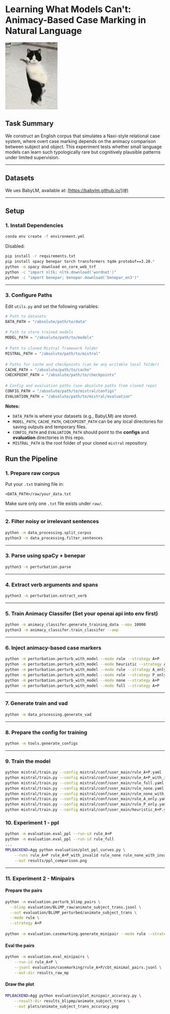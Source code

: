 # Learning What Models Can't: Animacy-Based Case Marking in Natural Language

![Skynet Skyboy](./skynet-skyboy.gif)


## Task Summary

We construct an English corpus that simulates a Naxi-style relational case system, where overt case marking depends on the animacy comparison between subject and object. This experiment tests whether small language models can learn such typologically rare but cognitively plausible patterns under limited supervision.

---

## Datasets

We ues BabyLM, available at: [https://babylm.github.io/](#)

---

## Setup

### 1. Install Dependencies
```bash
conda env create -f environment.yml
```

Disabled:
```bash
pip install -r requirements.txt
pip install spacy benepar torch transformers tqdm protobuf==3.20.*
python -m spacy download en_core_web_trf
python -c "import nltk; nltk.download('wordnet')"
python -c "import benepar; benepar.download('benepar_en3')"
```

---

### 3. Configure Paths

Edit `utils.py` and set the following variables:  

```python
# Path to datasets
DATA_PATH = "/absolute/path/to/data"

# Path to store trained models
MODEL_PATH = "/absolute/path/to/models"

# Path to cloned Mistral framework folder
MISTRAL_PATH = "/absolute/path/to/mistral"

# Paths for cache and checkpoints (can be any writable local folder)
CACHE_PATH = "/absolute/path/to/cache"
CHECKPOINT_PATH = "/absolute/path/to/checkpoints"

# Config and evaluation paths (use absolute paths from cloned repo)
CONFIG_PATH = "/absolute/path/to/mistral/configs"
EVALUATION_PATH = "/absolute/path/to/mistral/evaluation"
```

**Notes:**
- `DATA_PATH` is where your datasets (e.g., BabyLM) are stored.
- `MODEL_PATH`, `CACHE_PATH`, `CHECKPOINT_PATH` can be any local directories for saving outputs and temporary files.
- `CONFIG_PATH` and `EVALUATION_PATH` should point to the **configs** and **evaluation** directories in this repo.
- `MISTRAL_PATH` is the root folder of your cloned `mistral` repository.

## Run the Pipeline

### 1. Prepare raw corpus 

Put your `.txt` training file in:

```
<DATA_PATH>/raw/your_data.txt
```

Make sure only one `.txt` file exists under `raw/`.

---

### 2. Filter noisy or irrelevant sentences
```bash
python -m data_processing.split_corpus
python3 -m data_processing.filter_sentences
```

---

### 3. Parse using spaCy + benepar

```bash
python3 -m perturbation.parse
```

---

### 4. Extract verb arguments and spans

```bash
python3 -m perturbation.extract_verb
```

---

### 5. Train Animacy Classifer (Set your openai api into env first)
```bash
python -m animacy_classifer.generate_training_data --max 10000         
python3 -m animacy_classifer.train_classifer --amp 
```

---

### 6. Inject animacy-based case markers

```bash
python -m perturbation.perturb_with_model --mode rule --strategy A+P 
python -m perturbation.perturb_with_model --mode heuristic --strategy A+P
python -m perturbation.perturb_with_model --mode rule --strategy A_only
python -m perturbation.perturb_with_model --mode rule --strategy P_only
python -m perturbation.perturb_with_model --mode none --strategy A+P
python -m perturbation.perturb_with_model --mode full --strategy A+P
```

---

### 7. Generate train and vad
```bash
python -m data_processing.generate_vad
``` 

---

### 8. Prepare the config for training
```bash
python -m tools.generate_configs 
``` 

---

### 9. Train the model
```bash
python mistral/train.py --config mistral/conf/user_main/rule_A+P.yaml
python mistral/train.py --config mistral/conf/user_main/rule_A+P_with_invalid.yaml
python mistral/train.py --config mistral/conf/user_main/rule_full.yaml
python mistral/train.py --config mistral/conf/user_main/rule_none.yaml
python mistral/train.py --config mistral/conf/user_main/rule_none_with_invalid.yaml
python mistral/train.py --config mistral/conf/user_main/rule_A_only.yaml
python mistral/train.py --config mistral/conf/user_main/rule_P_only.yaml
python mistral/train.py --config mistral/conf/user_main/heuristic_A+P.yaml
``` 

### 10. Experiment 1 - ppl
```bash
python -m evaluation.eval_ppl --run-id rule_A+P
python -m evaluation.eval_ppl --run-id rule_full
...
MPLBACKEND=Agg python evaluation/plot_ppl_curves.py \
    --runs rule_A+P rule_A+P_with_invalid rule_none rule_none_with_invalid rule_full \
    --out results/ppl_comparison.png
```             
---

### 11. Experiment 2 - Minipairs

#### Prepare the pairs
```bash
python -m evaluation.perturb_blimp_pairs \
  --blimp evaluation/BLiMP_raw/animate_subject_trans.jsonl \
  --out evaluation/BLiMP_perturbed/animate_subject_trans \
  --mode rule \
  --strategy A+P

python -m evaluation.casemarking.generate_minipair --mode rule --strategy A+P --limit 1000 
```

#### Eval the pairs
```bash
python -m evaluation.eval_minipairs \
    --run-id rule_A+P \
    --jsonl evaluation/casemarking/rule_A+P/cbt_minimal_pairs.jsonl \
    --out-dir results_raw_mp
```

#### Draw the plot
```bash
MPLBACKEND=Agg python evaluation/plot_minipair_accuracy.py \
    --result-dir results_blipmp/animate_subject_trans \
    --out plots/animate_subject_trans_accuracy.png
```